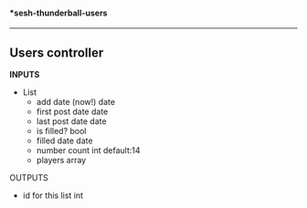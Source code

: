#### *sesh-thunderball-users
---
## Users controller

**INPUTS**
 - List
   - add date (now!)     date
   - first post date     date
   - last post date      date
   - is filled?          bool
   - filled date         date
   - number count        int         default:14
   - players             array
   

OUTPUTS
 - id for this list      int
